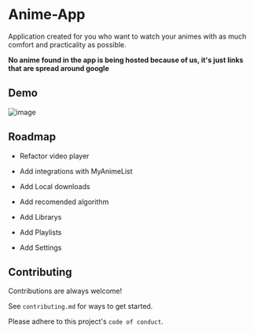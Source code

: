 
# Anime-App

Application created for you who want to watch your animes with as much comfort and practicality as possible.

**No anime found in the app is being hosted because of us, it's just links that are spread around google**
## Demo
![image](https://user-images.githubusercontent.com/59850361/174062100-0184129d-1d56-473a-8ded-77d510c3feb8.png)




## Roadmap

- Refactor video player

- Add integrations with MyAnimeList

- Add Local downloads

- Add recomended algorithm

- Add Librarys

- Add Playlists

- Add Settings


## Contributing

Contributions are always welcome!

See `contributing.md` for ways to get started.

Please adhere to this project's `code of conduct`.

